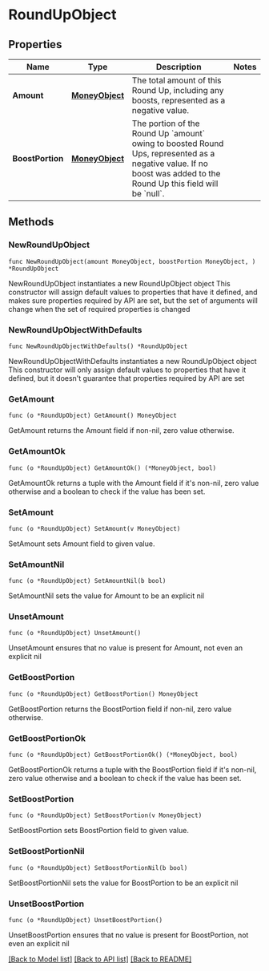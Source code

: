 # RoundUpObject

## Properties

Name | Type | Description | Notes
------------ | ------------- | ------------- | -------------
**Amount** | [**MoneyObject**](MoneyObject.md) | The total amount of this Round Up, including any boosts, represented as a negative value.  | 
**BoostPortion** | [**MoneyObject**](MoneyObject.md) | The portion of the Round Up &#x60;amount&#x60; owing to boosted Round Ups, represented as a negative value. If no boost was added to the Round Up this field will be &#x60;null&#x60;.  | 

## Methods

### NewRoundUpObject

`func NewRoundUpObject(amount MoneyObject, boostPortion MoneyObject, ) *RoundUpObject`

NewRoundUpObject instantiates a new RoundUpObject object
This constructor will assign default values to properties that have it defined,
and makes sure properties required by API are set, but the set of arguments
will change when the set of required properties is changed

### NewRoundUpObjectWithDefaults

`func NewRoundUpObjectWithDefaults() *RoundUpObject`

NewRoundUpObjectWithDefaults instantiates a new RoundUpObject object
This constructor will only assign default values to properties that have it defined,
but it doesn't guarantee that properties required by API are set

### GetAmount

`func (o *RoundUpObject) GetAmount() MoneyObject`

GetAmount returns the Amount field if non-nil, zero value otherwise.

### GetAmountOk

`func (o *RoundUpObject) GetAmountOk() (*MoneyObject, bool)`

GetAmountOk returns a tuple with the Amount field if it's non-nil, zero value otherwise
and a boolean to check if the value has been set.

### SetAmount

`func (o *RoundUpObject) SetAmount(v MoneyObject)`

SetAmount sets Amount field to given value.


### SetAmountNil

`func (o *RoundUpObject) SetAmountNil(b bool)`

 SetAmountNil sets the value for Amount to be an explicit nil

### UnsetAmount
`func (o *RoundUpObject) UnsetAmount()`

UnsetAmount ensures that no value is present for Amount, not even an explicit nil
### GetBoostPortion

`func (o *RoundUpObject) GetBoostPortion() MoneyObject`

GetBoostPortion returns the BoostPortion field if non-nil, zero value otherwise.

### GetBoostPortionOk

`func (o *RoundUpObject) GetBoostPortionOk() (*MoneyObject, bool)`

GetBoostPortionOk returns a tuple with the BoostPortion field if it's non-nil, zero value otherwise
and a boolean to check if the value has been set.

### SetBoostPortion

`func (o *RoundUpObject) SetBoostPortion(v MoneyObject)`

SetBoostPortion sets BoostPortion field to given value.


### SetBoostPortionNil

`func (o *RoundUpObject) SetBoostPortionNil(b bool)`

 SetBoostPortionNil sets the value for BoostPortion to be an explicit nil

### UnsetBoostPortion
`func (o *RoundUpObject) UnsetBoostPortion()`

UnsetBoostPortion ensures that no value is present for BoostPortion, not even an explicit nil

[[Back to Model list]](../README.md#documentation-for-models) [[Back to API list]](../README.md#documentation-for-api-endpoints) [[Back to README]](../README.md)


